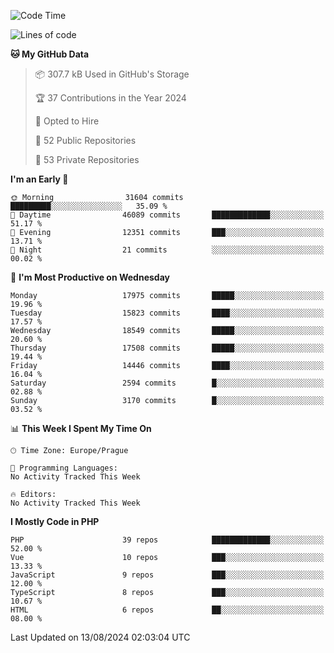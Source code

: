<!--START_SECTION:waka-->
![Code Time](http://img.shields.io/badge/Code%20Time-1%2C583%20hrs%2058%20mins-blue)

![Lines of code](https://img.shields.io/badge/From%20Hello%20World%20I%27ve%20Written-28.4%20million%20lines%20of%20code-blue)

**🐱 My GitHub Data** 

> 📦 307.7 kB Used in GitHub's Storage 
 > 
> 🏆 37 Contributions in the Year 2024
 > 
> 💼 Opted to Hire
 > 
> 📜 52 Public Repositories 
 > 
> 🔑 53 Private Repositories 
 > 
**I'm an Early 🐤** 

```text
🌞 Morning                31604 commits       █████████░░░░░░░░░░░░░░░░   35.09 % 
🌆 Daytime                46089 commits       █████████████░░░░░░░░░░░░   51.17 % 
🌃 Evening                12351 commits       ███░░░░░░░░░░░░░░░░░░░░░░   13.71 % 
🌙 Night                  21 commits          ░░░░░░░░░░░░░░░░░░░░░░░░░   00.02 % 
```
📅 **I'm Most Productive on Wednesday** 

```text
Monday                   17975 commits       █████░░░░░░░░░░░░░░░░░░░░   19.96 % 
Tuesday                  15823 commits       ████░░░░░░░░░░░░░░░░░░░░░   17.57 % 
Wednesday                18549 commits       █████░░░░░░░░░░░░░░░░░░░░   20.60 % 
Thursday                 17508 commits       █████░░░░░░░░░░░░░░░░░░░░   19.44 % 
Friday                   14446 commits       ████░░░░░░░░░░░░░░░░░░░░░   16.04 % 
Saturday                 2594 commits        █░░░░░░░░░░░░░░░░░░░░░░░░   02.88 % 
Sunday                   3170 commits        █░░░░░░░░░░░░░░░░░░░░░░░░   03.52 % 
```


📊 **This Week I Spent My Time On** 

```text
🕑︎ Time Zone: Europe/Prague

💬 Programming Languages: 
No Activity Tracked This Week

🔥 Editors: 
No Activity Tracked This Week
```

**I Mostly Code in PHP** 

```text
PHP                      39 repos            █████████████░░░░░░░░░░░░   52.00 % 
Vue                      10 repos            ███░░░░░░░░░░░░░░░░░░░░░░   13.33 % 
JavaScript               9 repos             ███░░░░░░░░░░░░░░░░░░░░░░   12.00 % 
TypeScript               8 repos             ███░░░░░░░░░░░░░░░░░░░░░░   10.67 % 
HTML                     6 repos             ██░░░░░░░░░░░░░░░░░░░░░░░   08.00 % 
```




 Last Updated on 13/08/2024 02:03:04 UTC
<!--END_SECTION:waka-->
<!--
**AlexKratky/AlexKratky** is a ✨ _special_ ✨ repository because its `README.md` (this file) appears on your GitHub profile.

Here are some ideas to get you started:

- 🔭 I’m currently working on ...
- 🌱 I’m currently learning ...
- 👯 I’m looking to collaborate on ...
- 🤔 I’m looking for help with ...
- 💬 Ask me about ...
- 📫 How to reach me: ...
- 😄 Pronouns: ...
- ⚡ Fun fact: ...
-->

